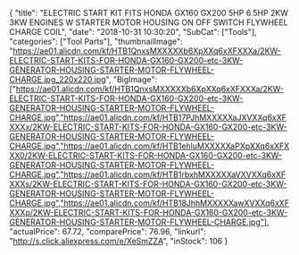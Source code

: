 {
	"title": "ELECTRIC START KIT FITS HONDA GX160 GX200 5HP 6.5HP 2KW 3KW ENGINES W   STARTER MOTOR HOUSING ON OFF SWITCH FLYWHEEL CHARGE COIL",
	"date": "2018-10-31 10:30:20",
	"SubCat": ["Tools"],
	"categories": ["Tool Parts"],
	"thumbnailImage": "https://ae01.alicdn.com/kf/HTB1QnxsMXXXXXb6XpXXq6xXFXXXa/2KW-ELECTRIC-START-KITS-FOR-HONDA-GX160-GX200-etc-3KW-GENERATOR-HOUSING-STARTER-MOTOR-FLYWHEEL-CHARGE.jpg_220x220.jpg",
	"BigImage": ["https://ae01.alicdn.com/kf/HTB1QnxsMXXXXXb6XpXXq6xXFXXXa/2KW-ELECTRIC-START-KITS-FOR-HONDA-GX160-GX200-etc-3KW-GENERATOR-HOUSING-STARTER-MOTOR-FLYWHEEL-CHARGE.jpg","https://ae01.alicdn.com/kf/HTB17PJhMXXXXXaJXVXXq6xXFXXXx/2KW-ELECTRIC-START-KITS-FOR-HONDA-GX160-GX200-etc-3KW-GENERATOR-HOUSING-STARTER-MOTOR-FLYWHEEL-CHARGE.jpg","https://ae01.alicdn.com/kf/HTB1ehluMXXXXXaPXpXXq6xXFXXX0/2KW-ELECTRIC-START-KITS-FOR-HONDA-GX160-GX200-etc-3KW-GENERATOR-HOUSING-STARTER-MOTOR-FLYWHEEL-CHARGE.jpg","https://ae01.alicdn.com/kf/HTB1rbxhMXXXXXaVXVXXq6xXFXXXs/2KW-ELECTRIC-START-KITS-FOR-HONDA-GX160-GX200-etc-3KW-GENERATOR-HOUSING-STARTER-MOTOR-FLYWHEEL-CHARGE.jpg","https://ae01.alicdn.com/kf/HTB18JhhMXXXXXawXVXXq6xXFXXXp/2KW-ELECTRIC-START-KITS-FOR-HONDA-GX160-GX200-etc-3KW-GENERATOR-HOUSING-STARTER-MOTOR-FLYWHEEL-CHARGE.jpg"],
	"actualPrice": 67.72,
	"comparePrice": 76.96,
	"linkurl": "http://s.click.aliexpress.com/e/XeSmZZA",
	"inStock": 106
}
